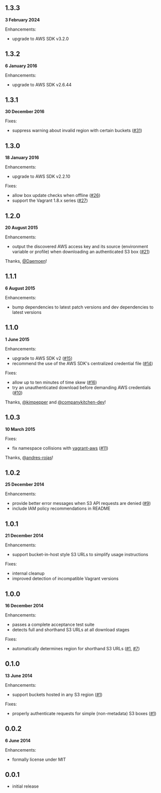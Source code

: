 ## 1.3.3

**3 February 2024**

Enhancements:

* upgrade to AWS SDK v3.2.0

## 1.3.2

**6 January 2016**

Enhancements:

* upgrade to AWS SDK v2.6.44

## 1.3.1

**30 December 2016**

Fixes:

* suppress warning about invalid region with certain buckets ([#31])

## 1.3.0

**18 January 2016**

Enhancements:

* upgrade to AWS SDK v2.2.10

Fixes:

* allow box update checks when offline ([#26])
* support the Vagrant 1.8.x series ([#27])

## 1.2.0

**20 August 2015**

Enhancements:

* output the discovered AWS access key and its source (environment variable or
  profile) when downloading an authenticated S3 box ([#21])

Thanks, [@Daemoen][Daemoen]!

## 1.1.1

**6 August 2015**

Enhancements:

* bump dependencies to latest patch versions and dev dependencies to latest
  versions

## 1.1.0

**1 June 2015**

Enhancements:

* upgrade to AWS SDK v2 ([#15])
* recommend the use of the AWS SDK's centralized credential file ([#14])

Fixes:

* allow up to ten minutes of time skew ([#16])
* try an unauthenticated download before demanding AWS credentials ([#10])

Thanks, [@kimpepper][kimpepper] and [@companykitchen-dev][companykitchen-dev]!

## 1.0.3

**10 March 2015**

Fixes:

* fix namespace collisions with [vagrant-aws][vagrant-aws] ([#11])

Thanks, [@andres-rojas][andres-rojas]!


## 1.0.2

**25 December 2014**

Enhancements:

* provide better error messages when S3 API requests are denied ([#9])
* include IAM policy recommendations in README

## 1.0.1

**21 December 2014**

Enhancements:

* support bucket-in-host style S3 URLs to simplify usage instructions

Fixes:

* internal cleanup
* improved detection of incompatible Vagrant versions

## 1.0.0

**16 December 2014**

Enhancements:

* passes a complete acceptance test suite
* detects full and shorthand S3 URLs at all download stages

Fixes:

* automatically determines region for shorthand S3 URLs ([#1], [#7])

## 0.1.0

**13 June 2014**

Enhancements:

* support buckets hosted in any S3 region ([#1])

Fixes:

* properly authenticate requests for simple (non-metadata) S3 boxes ([#1])

## 0.0.2

**6 June 2014**

Enhancements:

* formally license under MIT

## 0.0.1

* initial release

[#1]: https://github.com/WhoopInc/vagrant-s3auth/issues/1
[#7]: https://github.com/WhoopInc/vagrant-s3auth/issues/7
[#9]: https://github.com/WhoopInc/vagrant-s3auth/issues/9
[#10]: https://github.com/WhoopInc/vagrant-s3auth/issues/10
[#11]: https://github.com/WhoopInc/vagrant-s3auth/pull/11
[#14]: https://github.com/WhoopInc/vagrant-s3auth/issues/14
[#15]: https://github.com/WhoopInc/vagrant-s3auth/issues/15
[#16]: https://github.com/WhoopInc/vagrant-s3auth/issues/16
[#21]: https://github.com/WhoopInc/vagrant-s3auth/issues/21
[#26]: https://github.com/WhoopInc/vagrant-s3auth/issues/26
[#27]: https://github.com/WhoopInc/vagrant-s3auth/issues/27
[#31]: https://github.com/WhoopInc/vagrant-s3auth/issues/31

[Daemoen]: https://github.com/Daemoen
[andres-rojas]: https://github.com/andres-rojas
[companykitchen-dev]: https://github.com/companykitchen-dev
[kimpepper]: https://github.com/kimpepper

[vagrant-aws]: https://github.com/mitchellh/vagrant-aws
